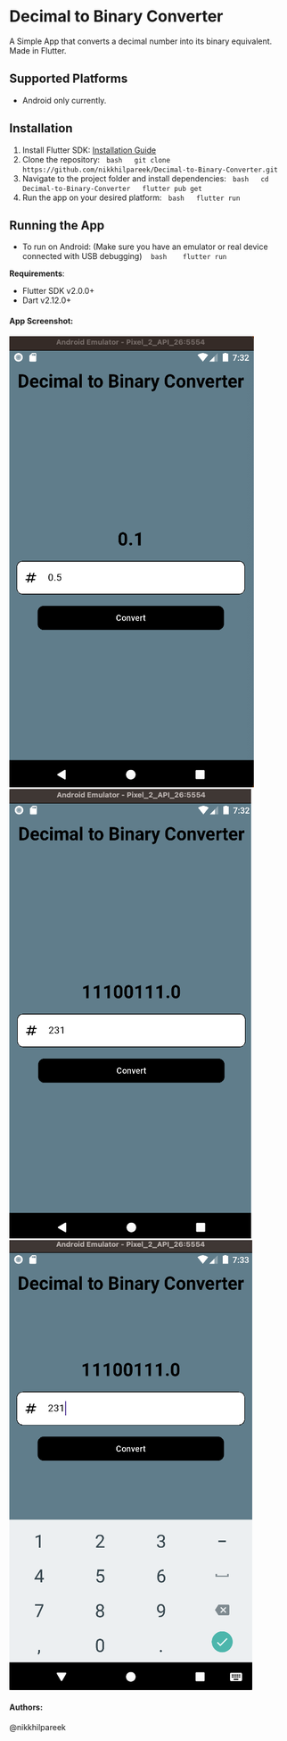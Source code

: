 # Decimal to Binary Converter
A Simple App that converts a decimal number into its binary equivalent. <br>
Made in Flutter.

## Supported Platforms
- Android only currently.

## Installation
1. Install Flutter SDK: [Installation Guide](https://flutter.dev/docs/get-started/install)
2. Clone the repository:
  ```bash
  git clone https://github.com/nikkhilpareek/Decimal-to-Binary-Converter.git
  ```
3. Navigate to the project folder and install dependencies:
  ```bash
  cd Decimal-to-Binary-Converter
  flutter pub get
  ```
4. Run the app on your desired platform:
  ```bash
  flutter run
  ```

## Running the App
- To run on Android: (Make sure you have an emulator or real device connected with USB debugging)
   ```bash
   flutter run
   ```

**Requirements**:
- Flutter SDK v2.0.0+
- Dart v2.12.0+

#### App Screenshot:
![Fractional to Binary](https://github.com/nikkhilpareek/Decimal-to-Binary-Converter/blob/main/screenshots/Screenshot%202025-03-08%20at%207.32.29%20AM.png)
![Binary Conversion](https://github.com/nikkhilpareek/Decimal-to-Binary-Converter/blob/main/screenshots/Screenshot%202025-03-08%20at%207.32.49%20AM.png)
![App UI with Number only Keyboard](https://github.com/nikkhilpareek/Decimal-to-Binary-Converter/blob/main/screenshots/Screenshot%202025-03-08%20at%207.33.06%20AM.png)

#### Authors: 
@nikkhilpareek

